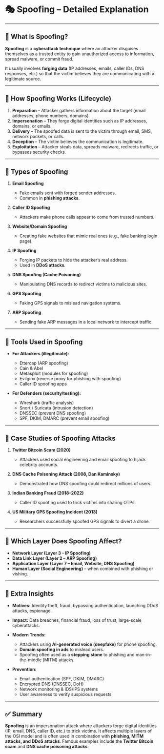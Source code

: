 # 🎭 Spoofing – Detailed Explanation  

---

## 🔹 What is Spoofing?  
**Spoofing** is a **cyberattack technique** where an attacker disguises themselves as a trusted entity to gain unauthorized access to information, spread malware, or commit fraud.  

It usually involves **forging data** (IP addresses, emails, caller IDs, DNS responses, etc.) so that the victim believes they are communicating with a legitimate source.  

---

## 🔹 How Spoofing Works (Lifecycle)  

1. **Preparation** – Attacker gathers information about the target (email addresses, phone numbers, domains).  
2. **Impersonation** – They forge digital identities such as IP addresses, domains, or emails.  
3. **Delivery** – The spoofed data is sent to the victim through email, SMS, network packets, or calls.  
4. **Deception** – The victim believes the communication is legitimate.  
5. **Exploitation** – Attacker steals data, spreads malware, redirects traffic, or bypasses security checks.  

---

## 🔹 Types of Spoofing  

1. **Email Spoofing**  
   - Fake emails sent with forged sender addresses.  
   - Common in **phishing attacks**.  

2. **Caller ID Spoofing**  
   - Attackers make phone calls appear to come from trusted numbers.  

3. **Website/Domain Spoofing**  
   - Creating fake websites that mimic real ones (e.g., fake banking login page).  

4. **IP Spoofing**  
   - Forging IP packets to hide the attacker’s real address.  
   - Used in **DDoS attacks**.  

5. **DNS Spoofing (Cache Poisoning)**  
   - Manipulating DNS records to redirect victims to malicious sites.  

6. **GPS Spoofing**  
   - Faking GPS signals to mislead navigation systems.  

7. **ARP Spoofing**  
   - Sending fake ARP messages in a local network to intercept traffic.  

---

## 🔹 Tools Used in Spoofing  

- **For Attackers (illegitimate):**  
  - Ettercap (ARP spoofing)  
  - Cain & Abel  
  - Metasploit (modules for spoofing)  
  - Evilginx (reverse proxy for phishing with spoofing)  
  - Caller ID spoofing apps  

- **For Defenders (security/testing):**  
  - Wireshark (traffic analysis)  
  - Snort / Suricata (intrusion detection)  
  - DNSSEC (prevent DNS spoofing)  
  - SPF, DKIM, DMARC (prevent email spoofing)  

---

## 🔹 Case Studies of Spoofing Attacks  

1. **Twitter Bitcoin Scam (2020)**  
   - Attackers used social engineering and email spoofing to hijack celebrity accounts.  

2. **DNS Cache Poisoning Attack (2008, Dan Kaminsky)**  
   - Demonstrated how DNS spoofing could redirect millions of users.  

3. **Indian Banking Fraud (2018–2022)**  
   - Caller ID spoofing used to trick victims into sharing OTPs.  

4. **US Military GPS Spoofing Incident (2013)**  
   - Researchers successfully spoofed GPS signals to divert a drone.  

---

## 🔹 Which Layer Does Spoofing Affect?  

- **Network Layer (Layer 3 – IP Spoofing)**  
- **Data Link Layer (Layer 2 – ARP Spoofing)**  
- **Application Layer (Layer 7 – Email, Website, DNS Spoofing)**  
- **Human Layer (Social Engineering)** – when combined with phishing or vishing.  

---

## 🔹 Extra Insights  

- **Motives:** Identity theft, fraud, bypassing authentication, launching DDoS attacks, espionage.  
- **Impact:** Data breaches, financial fraud, loss of trust, large-scale cyberattacks.  
- **Modern Trends:**  
  - Attackers using **AI-generated voice (deepfake)** for phone spoofing.  
  - **Domain spoofing in ads** to mislead users.  
  - Spoofing often used as a **stepping stone** to phishing and man-in-the-middle (MITM) attacks.  

- **Prevention:**  
  - Email authentication (SPF, DKIM, DMARC)  
  - Encrypted DNS (DNSSEC, DoH)  
  - Network monitoring & IDS/IPS systems  
  - User awareness to verify suspicious requests  

---

## ✅ Summary  
**Spoofing** is an impersonation attack where attackers forge digital identities (IP, email, DNS, caller ID, etc.) to trick victims. It affects multiple layers of the OSI model and is often used in combination with **phishing, MITM attacks, and DDoS attacks**. Famous examples include the **Twitter Bitcoin scam** and **DNS cache poisoning attacks**.  
